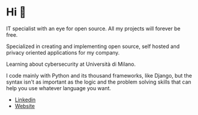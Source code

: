 # Hi 👋

IT specialist with an eye for open source. All my projects will forever be free. 

Specialized in creating and implementing open source, self hosted and privacy oriented applications for my company. 

Learning about cybersecurity at Università di Milano. 

I code mainly with Python and its thousand frameworks, like Django, but the syntax isn't as important as the logic and the problem solving skills that can help you use whatever language you want.

* [Linkedin](https://www.linkedin.com/in/mattia-antonio-cimadomo-04016b242/) 
* [Website](https://www.mattiacimadomo.it/en/)


